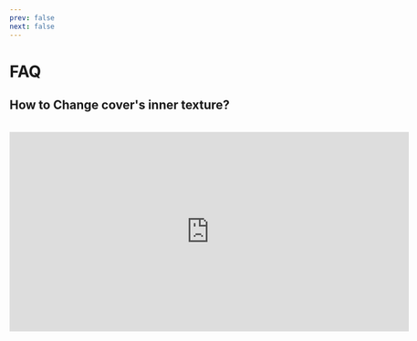 ```yaml
---
prev: false
next: false
---
```

# FAQ
## How to Change cover's inner texture?
<br>


<iframe width="700" height="350" src="https://www.youtube.com/embed/hjKfUikOO2Q?si=2h_h6EKmNtqRKaHe" title="YouTube video player" frameborder="0" allow="accelerometer; autoplay; clipboard-write; encrypted-media; gyroscope; picture-in-picture; web-share" allowfullscreen></iframe>